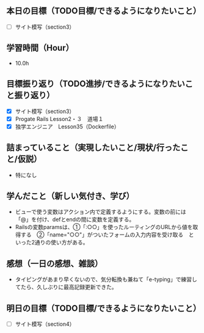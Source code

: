 ## 本日の目標（TODO目標/できるようになりたいこと）
- [ ] サイト模写（section3）
## 学習時間（Hour）
- 10.0h
## 目標振り返り（TODO進捗/できるようになりたいこと振り返り）
- [x] サイト模写（section3）
- [x] Progate Rails Lesson2・３　道場１
- [x] 独学エンジニア　Lesson35（Dockerfile）

## 詰まっていること（実現したいこと/現状/行ったこと/仮説）
- 特になし
## 学んだこと（新しい気付き、学び）
- ビューで使う変数はアクション内で定義するようにする。変数の前には「@」を付け、defとendの間に変数を定義する。
- Railsの変数paramsは、①「:○○」を使ったルーティングのURLから値を取得する　②「name="○○"」がついたフォームの入力内容を受け取る　といった2通りの使い方がある。
## 感想（一日の感想、雑談）
- タイピングがあまり早くないので、気分転換も兼ねて「e-typing」で練習してたら、久しぶりに最高記録更新できた。
## 明日の目標（TODO目標/できるようになりたいこと）
- [ ] サイト模写（section4）
